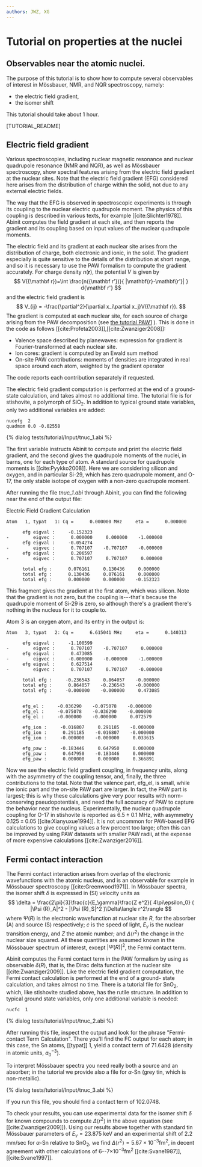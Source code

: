 ```yaml
---
authors: JWZ, XG
---
```


# Tutorial on properties at the nuclei

## Observables near the atomic nuclei.

The purpose of this tutorial is to show how to compute several observables of
interest in M&ouml;ssbauer, NMR, and NQR spectroscopy, namely:

  * the electric field gradient,
  * the isomer shift

This tutorial should take about 1 hour.

[TUTORIAL_README]

## Electric field gradient

Various spectroscopies, including nuclear magnetic resonance and nuclear
quadrupole resonance (NMR and NQR), as well as M&ouml;ssbauer spectroscopy, show
spectral features arising from the electric field gradient at the nuclear
sites. Note that the electric field gradient (EFG) considered here arises from
the distribution of charge within the solid, not due to any external electric fields.

The way that the EFG is observed in spectroscopic experiments is through its
coupling to the nuclear electric quadrupole moment. The physics of this
coupling is described in various texts, for example [[cite:Slichter1978]].
Abinit computes the field gradient at each site, and then reports the gradient and its
coupling based on input values of the nuclear quadrupole moments.

The electric field and its gradient at each nuclear site arises from the
distribution of charge, both electronic and ionic, in the solid. The gradient
especially is quite sensitive to the details of the distribution at short
range, and so it is necessary to use the PAW formalism to compute the gradient
accurately. For charge density $n({\mathbf r})$, the potential $V$ is given
by
$$ V({\mathbf r})=\int \frac{n({\mathbf r'})}{ |\mathbf{r}-\mathbf{r'}| } d{\mathbf r'} $$
and the electric field gradient is
$$ V_{ij} = -\frac{\partial^2}{\partial x_i\partial x_j}V({\mathbf r}). $$
The gradient is computed at each nuclear site, for each source of charge arising
from the PAW decomposition (see [the tutorial PAW1](/tutorial/paw1) ).
This is done in the code as follows [[cite:Profeta2003]],[[cite:Zwanziger2008]]:

  * Valence space described by planewaves: expression for gradient is Fourier-transformed at each nuclear site.
  * Ion cores: gradient is computed by an Ewald sum method
  * On-site PAW contributions: moments of densities are integrated in real space around each atom, weighted by the gradient operator

The code reports each contribution separately if requested.

The electric field gradient computation is performed at the end of a ground-state calculation,
and takes almost no additional time.
The tutorial file is for stishovite, a polymorph of SiO$_2$. In addition to typical ground state
variables, only two additional variables are added:

    nucefg  2
    quadmom 0.0 -0.02558

{% dialog tests/tutorial/Input/tnuc_1.abi %}

The first variable instructs Abinit to compute and print the electric field
gradient, and the second gives the quadrupole moments of the nuclei, in
barns, one for each type of atom.
A standard source for quadrupole moments is [[cite:Pyykko2008]].
Here we are considering silicon and oxygen, and in
particular Si-29, which has zero quadrupole moment, and O-17, the only stable
isotope of oxygen with a non-zero quadrupole moment.

After running the file *tnuc_1.abi* through Abinit, you can find the following
near the end of the output file:

Electric Field Gradient Calculation 

    Atom   1, typat   1: Cq =      0.000000 MHz     eta =      0.000000
     
          efg eigval :     -0.152323
    -         eigvec :      0.000000     0.000000    -1.000000
          efg eigval :     -0.054274
    -         eigvec :      0.707107    -0.707107    -0.000000
          efg eigval :      0.206597
    -         eigvec :      0.707107     0.707107     0.000000
     
          total efg :      0.076161     0.130436     0.000000
          total efg :      0.130436     0.076161     0.000000
          total efg :      0.000000     0.000000    -0.152323
 
This fragment gives the gradient at the first atom, which was silicon. Note
that the gradient is not zero, but the coupling is---that's because the
quadrupole moment of Si-29 is zero, so although there's a gradient there's
nothing in the nucleus for it to couple to.

Atom 3 is an oxygen atom, and its entry in the output is:

    Atom   3, typat   2: Cq =      6.615041 MHz     eta =      0.140313
     
          efg eigval :     -1.100599
    -         eigvec :      0.707107    -0.707107     0.000000
          efg eigval :      0.473085
    -         eigvec :     -0.000000    -0.000000    -1.000000
          efg eigval :      0.627514
    -         eigvec :      0.707107     0.707107    -0.000000
     
          total efg :     -0.236543     0.864057    -0.000000
          total efg :      0.864057    -0.236543    -0.000000
          total efg :     -0.000000    -0.000000     0.473085
     
     
          efg_el :     -0.036290    -0.075078    -0.000000
          efg_el :     -0.075078    -0.036290    -0.000000
          efg_el :     -0.000000    -0.000000     0.072579
     
          efg_ion :     -0.016807     0.291185    -0.000000
          efg_ion :      0.291185    -0.016807    -0.000000
          efg_ion :     -0.000000    -0.000000     0.033615
     
          efg_paw :     -0.183446     0.647950     0.000000
          efg_paw :      0.647950    -0.183446     0.000000
          efg_paw :      0.000000     0.000000     0.366891
 
Now we see the electric field gradient coupling, in frequency units, along
with the asymmetry of the coupling tensor, and, finally, the three
contributions to the total. Note that the valence part, efg_el, is 
small, while the ionic part and the on-site PAW part are larger. In fact, the
PAW part is largest; this is why these calculations give very poor results
with norm-conserving pseudopotentials, and need the full accuracy of PAW to capture
the behavior near the nucleus.
Experimentally, the nuclear quadrupole coupling for O-17 in stishovite is
reported as $6.5\pm 0.1$ MHz, with asymmetry $0.125\pm 0.05$ [[cite:Xianyuxue1994]].
It is not uncommon for PAW-based EFG calculations to give coupling values a few percent
too large; often this can be improved by using PAW datasets with smaller PAW
radii, at the expense of more expensive calculations [[cite:Zwanziger2016]]. 

## Fermi contact interaction

The Fermi contact interaction arises from overlap of the electronic wavefunctions
with the atomic nucleus, and is an observable for example in
M&ouml;ssbauer spectroscopy [[cite:Greenwood1971]]. In M&ouml;ssbauer spectra,
the isomer shift $\delta$ is expressed in (SI) velocity units as
$$ \delta = \frac{2\pi}{3}\frac{c}{E_\gamma}\frac{Z e^2}{ 4\pi\epsilon_0} ( |\Psi (R)_A|^2 - |\Psi (R)_S|^2 )\Delta\langle r^2\rangle  $$
where $\Psi(R)$ is the electronic
wavefunction at nuclear site $R$, for the absorber (A) and source (S) respectively;
$c$ is the speed of light, $E_\gamma$ is the nuclear transition energy, and $Z$ the atomic number;
and $\Delta\langle r^2\rangle$ the change in the nuclear size squared. All these quantities
are assumed known in the M&ouml;ssbauer spectrum of interest, except $|\Psi(R)|^2$, the
Fermi contact term.

Abinit computes the Fermi contact term in the PAW formalism by using as observable
$\delta(R)$, that is, the Dirac delta function at the nuclear site [[cite:Zwanziger2009]].
Like the electric field gradient computation, the Fermi contact calculation
is performed at the end of a ground-
state calculation, and takes almost no time. There is a tutorial file for
SnO$_2$, which, like stishovite studied above, has the rutile structure.
In addition to typical ground state
variables, only one additional variable is needed:

    nucfc  1

{% dialog tests/tutorial/Input/tnuc_2.abi %}

After running this file, inspect the output and look for the phrase
"Fermi-contact Term Calculation". There you'll find the FC output for
each atom; in this case, the Sn atoms, [[typat]] 1, yield a contact term
of 71.6428 (density in atomic units, $a^{-3}_0$).

To interpret M&ouml;ssbauer spectra you need really both a source and
an absorber; in the tutorial we provide also a file for $\alpha$-Sn (grey
tin, which is non-metallic).

{% dialog tests/tutorial/Input/tnuc_3.abi %}

If you run this file, you should find a contact term of 102.0748.

To check your results, you can use experimental data for the isomer shift $\delta$
for known compounds to compute $\Delta\langle r^2\rangle$ in the above equation
(see [[cite:Zwanziger2009]]). Using our results above together with standard
tin M&ouml;ssbauer parameters of $E_\gamma = 23.875$ keV and an experimental shift
of 2.2 mm/sec for $\alpha$-Sn relative to SnO$_2$, we find
$\Delta\langle r^2\rangle = 5.67\times 10^{-3}\mathrm{fm}^2$, in decent agreement
with other calculations of 6--7$\times 10^{-3}\mathrm{fm}^2$ [[cite:Svane1987]], [[cite:Svane1997]].

